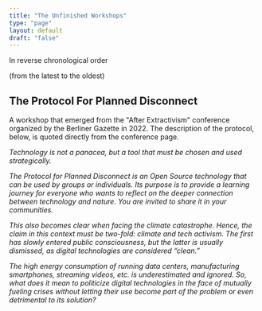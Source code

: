 ```yaml
---
title: "The Unfinished Workshops"
type: "page"
layout: default
draft: "false"
---
```


In reverse chronological order

(from the latest to the oldest)

## The Protocol For Planned Disconnect

A workshop that emerged from the "After Extractivism" conference organized by the Berliner Gazette in 2022. The description of the protocol, below, is quoted directly from the conference page.

*Technology is not a panacea, but a tool that must be chosen and used strategically.*

*The Protocol for Planned Disconnect is an Open Source technology that can be used by groups or individuals. Its purpose is to provide a learning journey for everyone who wants to reflect on the deeper connection between technology and nature. You are invited to share it in your communities.*

*This also becomes clear when facing the climate catastrophe. Hence, the claim in this context must be two-fold: climate and tech activism. The first has slowly entered public consciousness, but the latter is usually dismissed, as digital technologies are considered “clean.”*

*The high energy consumption of running data centers, manufacturing smartphones, streaming videos, etc. is underestimated and ignored. So, what does it mean to politicize digital technologies in the face of mutually fueling crises without letting their use become part of the problem or even detrimental to its solution?*